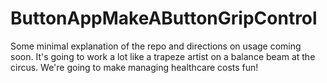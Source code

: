 # ButtonAppMakeAButtonGripControl
Some minimal explanation of the repo and directions on usage coming soon.
It's going to work a lot like a trapeze artist on a balance beam at the circus. 
We're going to make managing healthcare costs fun!
